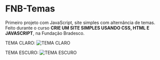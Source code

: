 # FNB-Temas
Primeiro projeto com JavaScript, site simples com alternância de temas.
Feito durante o curso **CRIE UM SITE SIMPLES USANDO CSS, HTML E JAVASCRIPT**, na Fundação Bradesco.

TEMA CLARO:
![TEMA CLARO](https://user-images.githubusercontent.com/91798127/206945546-679df5a2-58aa-4941-96db-daee2e04e3bf.png)

TEMA ESCURO:
![TEMA ESCURO](https://user-images.githubusercontent.com/91798127/206945549-e465473b-fedf-46b1-85b9-f2d9f14b8f8e.png)
